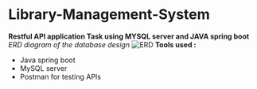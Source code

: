 # Library-Management-System
**Restful API application Task using MYSQL server and JAVA spring boot**
*ERD diagram of the database design*
![ERD](https://github.com/moeelnady/Library-Management-System/assets/108807751/f3d11f01-d62c-41c4-85e8-3ab6e921916a)
**Tools used :**
- Java spring boot
- MySQL server
- Postman for testing APIs
